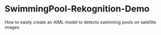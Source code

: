 # SwimmingPool-Rekognition-Demo
How to easily create an AIML model to detects swimming pools on satellite images
